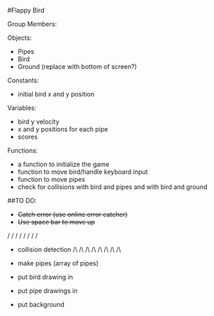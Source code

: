#Flappy Bird

Group Members:

Objects:
- Pipes
- Bird
- Ground (replace with bottom of screen?)

Constants:
- initial bird x and y position

Variables:
- bird y velocity
- x and y positions for each pipe 
- scores

Functions:
- a function to initialize the game
- function to move bird/handle keyboard input
- function to move pipes
- check for collisions with bird and pipes and with bird and ground

##TO DO:
- ~~Catch error (use online error catcher)~~
- ~~Use space bar to move up~~



\/ \/ \/ \/ \/ \/ \/ \/
- collision detection
/\ /\ /\ /\ /\ /\ /\ /\



- make pipes (array of pipes)
- put bird drawing in 
- put pipe drawings in
- put background
